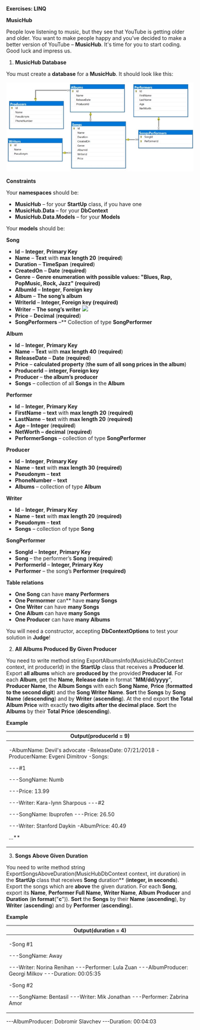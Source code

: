 ﻿
**Exercises: LINQ** 

**MusicHub** 

People love listening to music, but they see that YouTube is getting older and older. You want to make people happy and you’ve decided to make a better version of YouTube – **MusicHub**. It's time for you to start coding. Good luck and impress us. 

1. **MusicHub Database** 

You must create a **database** for a **MusicHub**. It should look like this: 

![](Aspose.Words.c5810a73-27d9-4dca-9eff-52650b764777.001.jpeg)

**Constraints** 

Your **namespaces** should be: 

- **MusicHub** – for your **StartUp** class, if you have one 
- **MusicHub.Data** – for your **DbContext** 
- **MusicHub.Data.Models** – for your **Models** 

Your **models** should be: 

**Song** 

- **Id** – **Integer**, **Primary Key** 
- **Name** – **Text** with **max length 20** (**required**) 
- **Duration** – **TimeSpan** (**required**) 
- **CreatedOn** – **Date** (**required**) 
- **Genre** – **Genre enumeration with possible values: "Blues, Rap, PopMusic, Rock, Jazz" (required)** 
- **AlbumId** – **Integer**, **Foreign key** 
- **Album** – **The song’s album** 
- **WriterId** – **Integer, Foreign key (required)** 
- **Writer** – **The song’s writer** ![](Aspose.Words.c5810a73-27d9-4dca-9eff-52650b764777.002.png)
- **Price** – **Decimal** (**required**) 
- **SongPerformers** –** Collection of type **SongPerformer** 

**Album** 

- **Id** – **Integer**, **Primary Key** 
- **Name** – **Text** with **max length 40** (**required**) 
- **ReleaseDate** – **Date** (**required**) 
- **Price** – **calculated property** (**the sum of all song prices in the album**) 
- **ProducerId** – **integer, Foreign key** 
- **Producer** – **the album’s producer** 
- **Songs** – collection of all **Songs** in the **Album**  

**Performer** 

- **Id** – **Integer**, **Primary Key** 
- **FirstName** – **text** with **max length 20** (**required)**  
- **LastName** – **text** with **max length 20** (**required)**  
- **Age** – **Integer** (**required**) 
- **NetWorth** **–** **decimal** (**required**) 
- **PerformerSongs** – collection of type **SongPerformer** 

**Producer** 

- **Id** – **Integer**, **Primary Key** 
- **Name** – **text** with **max length 30** **(required)** 
- **Pseudonym** – **text** 
- **PhoneNumber** – **text** 
- **Albums** – collection of type **Album** 

**Writer** 

- **Id** – **Integer**, **Primary Key** 
- **Name** – **text** with **max length 20** (**required)** 
- **Pseudonym** – **text** 
- **Songs** – collection of type **Song** 

**SongPerformer** 

- **SongId** – **Integer**, **Primary Key** 
- **Song** – the performer’s **Song** (**required**) 
- **PerformerId** – **Integer, Primary Key** 
- **Performer** – the song’s **Performer (required)** 

**Table relations**

- **One Song** can have **many Performers** 
- **One Permormer** can** have **many Songs** 
- **One Writer** can have **many Songs** 
- **One Album** can have **many Songs** 
- **One Producer** can have **many Albums** 

You will need a constructor, accepting **DbContextOptions** to test your solution in **Judge**!

2. **All Albums Produced By Given Producer** 

You need to write method string ExportAlbumsInfo(MusicHubDbContext context, int producerId) in the **StartUp** class that receives a **Producer Id**. Export **all albums** which are **produced by** the provided **Producer Id**. For each **Album**, get the **Name**, **Release date** in format "**MM/dd/yyyy**", **Producer Name**, the **Album Songs** with each **Song Name**, **Price** (**formatted to the second digit**) and the **Song Writer Name**. **Sort** the **Songs** by **Song** **Name** (**descending**) and by **Writer** (**ascending**). At the end export **the Total Album Price** with exactly **two digits after the decimal place**. **Sort** the **Albums** by their **Total** **Price** (**descending**). 

**Example** 



|**Output(producerId = 9)** |
| - |
|<p>-AlbumName: Devil's advocate -ReleaseDate: 07/21/2018 -ProducerName: Evgeni Dimitrov -Songs: </p><p>---#1 </p><p>---SongName: Numb </p><p>---Price: 13.99 </p><p>---Writer: Kara-lynn Sharpous ---#2 </p><p>---SongName: Ibuprofen ---Price: 26.50 </p><p>---Writer: Stanford Daykin -AlbumPrice: 40.49 </p><p>…** </p>|
3. **Songs Above Given Duration** 

You need to write method string ExportSongsAboveDuration(MusicHubDbContext context, int duration) in the **StartUp** class that receives **Song** duration** (**integer, in seconds**). Export the songs which are **above** the given duration. For each **Song**, export its **Name**, **Performer Full Name**, **Writer Name**, **Album** **Producer** and **Duration** (**in format**("**c**")). **Sort** the **Songs** by their **Name** (**ascending**), by **Writer** (**ascending**) and by **Performer** (**ascending**). 

**Example**



|**Output(duration = 4)** |
| - |
|<p>-Song #1 </p><p>---SongName: Away </p><p>---Writer: Norina Renihan ---Performer: Lula Zuan ---AlbumProducer: Georgi Milkov ---Duration: 00:05:35 </p><p>-Song #2 </p><p>---SongName: Bentasil ---Writer: Mik Jonathan ---Performer: Zabrina Amor </p>|
---AlbumProducer: Dobromir Slavchev ---Duration: 00:04:03 

